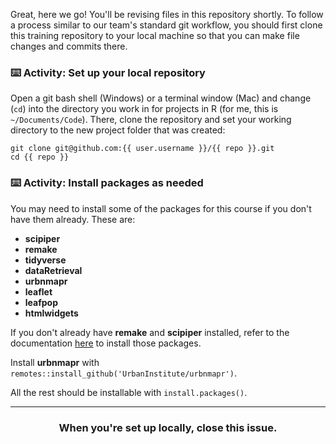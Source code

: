 Great, here we go! You'll be revising files in this repository shortly. To follow a process similar to our team's standard git workflow, you should first clone this training repository to your local machine so that you can make file changes and commits there. 

### :keyboard: Activity: Set up your local repository

Open a git bash shell (Windows) or a terminal window (Mac) and change (`cd`) into the directory you work in for projects in R (for me, this is `~/Documents/Code`). There, clone the repository and set your working directory to the new project folder that was created:
```
git clone git@github.com:{{ user.username }}/{{ repo }}.git
cd {{ repo }}
```

### :keyboard: Activity: Install packages as needed

You may need to install some of the packages for this course if you don't have them already. These are:

* **scipiper**
* **remake**
* **tidyverse**
* **dataRetrieval**
* **urbnmapr**
* **leaflet**
* **leafpop**
* **htmlwidgets**

If you don't already have **remake** and **scipiper** installed, refer to the documentation [here](https://github.com/USGS-R/scipiper/blob/master/README.md#installation) to install those packages.

Install **urbnmapr** with `remotes::install_github('UrbanInstitute/urbnmapr')`.

All the rest should be installable with `install.packages()`.

<hr><h3 align="center">When you're set up locally, close this issue.</h3>
